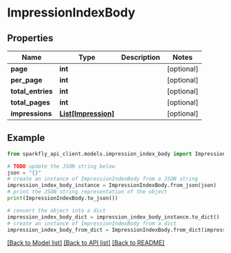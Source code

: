 # ImpressionIndexBody


## Properties

Name | Type | Description | Notes
------------ | ------------- | ------------- | -------------
**page** | **int** |  | [optional] 
**per_page** | **int** |  | [optional] 
**total_entries** | **int** |  | [optional] 
**total_pages** | **int** |  | [optional] 
**impressions** | [**List[Impression]**](Impression.md) |  | [optional] 

## Example

```python
from sparkfly_api_client.models.impression_index_body import ImpressionIndexBody

# TODO update the JSON string below
json = "{}"
# create an instance of ImpressionIndexBody from a JSON string
impression_index_body_instance = ImpressionIndexBody.from_json(json)
# print the JSON string representation of the object
print(ImpressionIndexBody.to_json())

# convert the object into a dict
impression_index_body_dict = impression_index_body_instance.to_dict()
# create an instance of ImpressionIndexBody from a dict
impression_index_body_from_dict = ImpressionIndexBody.from_dict(impression_index_body_dict)
```
[[Back to Model list]](../README.md#documentation-for-models) [[Back to API list]](../README.md#documentation-for-api-endpoints) [[Back to README]](../README.md)



